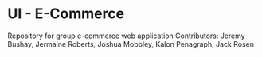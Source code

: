 # UI - E-Commerce
Repository for group e-commerce web application
Contributors: Jeremy Bushay, Jermaine Roberts, Joshua Mobbley, Kalon Penagraph, Jack Rosen
